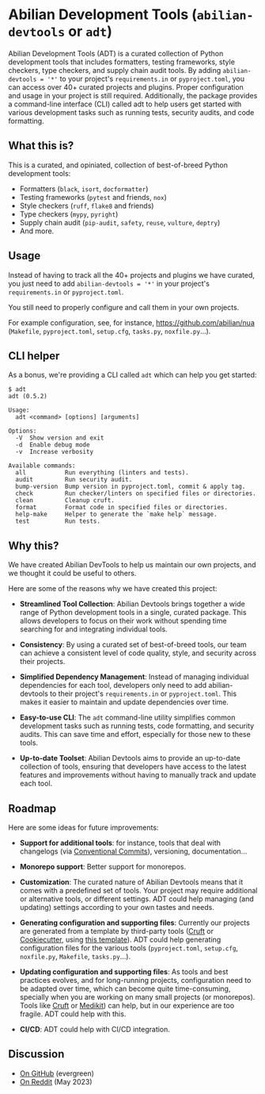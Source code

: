 Abilian Development Tools (`abilian-devtools` or `adt`)
=======================================================

Abilian Development Tools (ADT) is a curated collection of Python development tools that includes formatters, testing frameworks, style checkers, type checkers, and supply chain audit tools. By adding `abilian-devtools = '*'` to your project's `requirements.in` or `pyproject.toml`, you can access over 40+ curated projects and plugins.
Proper configuration and usage in your project is still required.
Additionally, the package provides a command-line interface (CLI) called adt to help users get started with various development tasks such as running tests, security audits, and code formatting.


What this is?
-------------

This is a curated, and opiniated, collection of best-of-breed Python development tools:

- Formatters (`black`, `isort`, `docformatter`)
- Testing frameworks (`pytest` and friends, `nox`)
- Style checkers (`ruff`, `flake8` and friends)
- Type checkers (`mypy`, `pyright`)
- Supply chain audit (`pip-audit`, `safety`, `reuse`, `vulture`, `deptry`)
- And more.



Usage
-----

Instead of having to track all the 40+ projects and plugins we have curated, you just need to add `abilian-devtools = '*'` in your project's `requirements.in` or `pyproject.toml`.

You still need to properly configure and call them in your own projects.

For example configuration, see, for instance, <https://github.com/abilian/nua> (`Makefile`, `pyproject.toml`, `setup.cfg`, `tasks.py`, `noxfile.py`...).


CLI helper
----------

As a bonus, we're providing a CLI called `adt` which can help you get started:

```
$ adt
adt (0.5.2)

Usage:
  adt <command> [options] [arguments]

Options:
  -V  Show version and exit
  -d  Enable debug mode
  -v  Increase verbosity

Available commands:
  all           Run everything (linters and tests).
  audit         Run security audit.
  bump-version  Bump version in pyproject.toml, commit & apply tag.
  check         Run checker/linters on specified files or directories.
  clean         Cleanup cruft.
  format        Format code in specified files or directories.
  help-make     Helper to generate the `make help` message.
  test          Run tests.
```


Why this?
---------

We have created Abilian DevTools to help us maintain our own projects, and we thought it could be useful to others.

Here are some of the reasons why we have created this project:

- **Streamlined Tool Collection**: Abilian Devtools brings together a wide range of Python development tools in a single, curated package. This allows developers to focus on their work without spending time searching for and integrating individual tools.

- **Consistency**: By using a curated set of best-of-breed tools, our team can achieve a consistent level of code quality, style, and security across their projects.

- **Simplified Dependency Management**: Instead of managing individual dependencies for each tool, developers only need to add abilian-devtools to their project's `requirements.in` or `pyproject.toml`. This makes it easier to maintain and update dependencies over time.

- **Easy-to-use CLI**: The `adt` command-line utility simplifies common development tasks such as running tests, code formatting, and security audits. This can save time and effort, especially for those new to these tools.

- **Up-to-date Toolset**: Abilian Devtools aims to provide an up-to-date collection of tools, ensuring that developers have access to the latest features and improvements without having to manually track and update each tool.


Roadmap
-------

Here are some ideas for future improvements:

- **Support for additional tools**: for instance, tools that deal with changelogs (via [Conventional Commits](https://www.conventionalcommits.org/)), versioning, documentation...

- **Monorepo support**: Better support for monorepos.

- **Customization**: The curated nature of Abilian Devtools means that it comes with a predefined set of tools. Your project may require additional or alternative tools, or different settings. ADT could help managing (and updating) settings according to your own tastes and needs.

- **Generating configuration and supporting files**: Currently our projects are generated from a template by third-party tools ([Cruft](https://pypi.org/project/cruft/) or [Cookiecutter](https://pypi.org/project/cookiecutter/), using [this template](https://github.com/abilian/cookiecutter-abilian-python)). ADT could help generating configuration files for the various tools (`pyproject.toml`, `setup.cfg`, `noxfile.py`, `Makefile`, `tasks.py`...).

- **Updating configuration and supporting files**: As tools and best practices evolves, and for long-running projects, configuration need to be adapted over time, which can become quite time-consuming, specially when you are working on many small projects (or monorepos). Tools like [Cruft](https://pypi.org/project/cruft/) or [Medikit](https://python-medikit.github.io/)) can help, but in our experience are too fragile. ADT could help with this.

- **CI/CD**: ADT could help with CI/CD integration.

Discussion
----------

- [On GitHub](https://github.com/abilian/abilian-devtools/discussions) (evergreen)
- [On Reddit](https://www.reddit.com/r/Python/comments/136d7yd/abilian_development_tools_a_curated_collection_of/) (May 2023)
